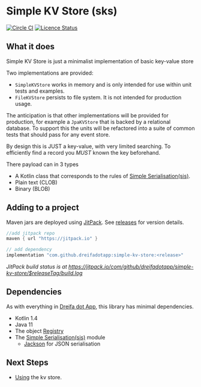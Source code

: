 # Simple KV Store (sks)

[![Circle CI](https://circleci.com/gh/dreifadotapp/simple-kv-store.svg?style=shield)](https://circleci.com/gh/dreifadotapp/simple-kv-store)
[![Licence Status](https://img.shields.io/github/license/dreifadotapp/simple-kv-store)](https://github.com/dreifadotapp/simple-kv-store/blob/master/licence.txt)

## What it does

Simple KV Store is just a minimalist implementation of basic key-value store

Two implementations are provided:

* `SimpleKVStore` works in memory and is only intended for use within unit tests and examples.
* `FileKVStore` persists to file system. It is not intended for production usage.

The anticipation is that other implementations will be provided for production, for example a `JpaKVStore` that is
backed by a relational database. To support this the units will be refactored into a suite of common tests that should
pass for any event store.

By design this is JUST a key-value, with very limited searching. To efficiently 
find a record you *MUST* known the key beforehand.   

There payload can in 3 types
- A Kotlin class that corresponds to the rules of [Simple Serialisation(sis)](https://github.com/dreifadotapp/simple-serialisation#readme).
- Plain text (CLOB)
- Binary (BLOB)


## Adding to a project 

Maven jars are deployed using [JitPack](https://jitpack.io/).
See [releases](https://github.com/dreifadotapp/simple-kv-store/releases) for version details.

```groovy
//add jitpack repo
maven { url "https://jitpack.io" }

// add dependency 
implementation "com.github.dreifadotapp:simple-kv-store:<release>"
```

_JitPack build status is at https://jitpack.io/com/github/dreifadotapp/simple-kv-store/$releaseTag/build.log_

  
## Dependencies

As with everything in [Dreifa dot App](https://dreifa.app), this library has minimal dependencies.

* Kotlin 1.4
* Java 11
* The object [Registry](https://github.com/dreifadotapp/registry#readme)
* The [Simple Serialisation(sis)](https://github.com/dreifadotapp/simple-serialisation#readme) module
    - [Jackson](https://github.com/FasterXML/jackson) for JSON serialisation

## Next Steps 

* [Using](docs/kv-store.md) the kv store.
